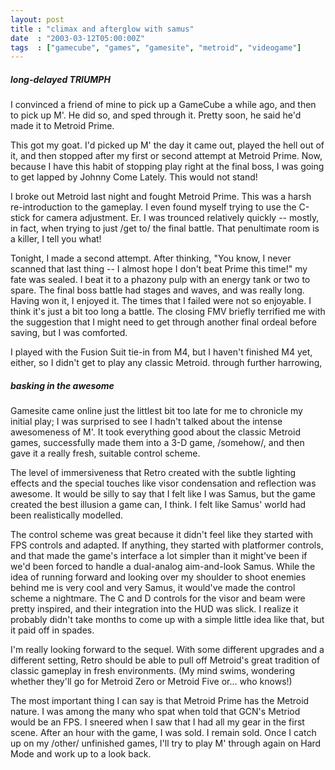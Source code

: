 ```yaml
---
layout: post
title : "climax and afterglow with samus"
date  : "2003-03-12T05:00:00Z"
tags  : ["gamecube", "games", "gamesite", "metroid", "videogame"]
---
```

<h5>long-delayed TRIUMPH</h5>


I convinced a friend of mine to pick up a GameCube a while ago, and then to pick up M'.  He did so, and sped through it.  Pretty soon, he said he'd made it to Metroid Prime.

This got my goat.  I'd picked up M' the day it came out, played the hell out of it, and then stopped after my first or second attempt at Metroid Prime.  Now, because I have this habit of stopping play right at the final boss, I was going to get lapped by Johnny Come Lately.  This would not stand!

I broke out Metroid last night and fought Metroid Prime.  This was a harsh re-introduction to the gameplay.  I even found myself trying to use the C-stick for camera adjustment.  Er.  I was trounced relatively quickly -- mostly, in fact, when trying to just /get to/ the final battle.  That penultimate room is a killer, I tell you what!

Tonight, I made a second attempt.  After thinking, "You know, I never scanned that last thing -- I almost hope I don't beat Prime this time!" my fate was sealed.  I beat it to a phazony pulp with an energy tank or two to spare.  The final boss battle had stages and waves, and was really long.  Having won it, I enjoyed it.  The times that I failed were not so enjoyable.  I think it's just a bit too long a battle.  The closing FMV briefly terrified me with the suggestion that I might need to get through another final ordeal before saving, but I was comforted.

I played with the Fusion Suit tie-in from M4, but I haven't finished M4 yet, either, so I didn't get to play any classic Metroid. through further harrowing, 
<h5>basking in the awesome</h5>


Gamesite came online just the littlest bit too late for me to chronicle my initial play; I was surprised to see I hadn't talked about the intense awesomeness of M'.  It took everything good about the classic Metroid games, successfully made them into a 3-D game, /somehow/, and then gave it a really fresh, suitable control scheme. 

The level of immersiveness that Retro created with the subtle lighting effects and the special touches like visor condensation and reflection was awesome.  It would be silly to say that I felt like I was Samus, but the game created the best illusion a game can, I think.  I felt like Samus' world had been realistically modelled.

The control scheme was great because it didn't feel like they started with FPS controls and adapted.  If anything, they started with platformer controls, and that made the game's interface a lot simpler than it might've been if we'd been forced to handle a dual-analog aim-and-look Samus.  While the idea of running forward and looking over my shoulder to shoot enemies behind me is very cool and very Samus, it would've made the control scheme a nightmare.  The C and D controls for the visor and beam were pretty inspired, and their integration into the HUD was slick.  I realize it probably didn't take months to come up with a simple little idea like that, but it paid off in spades.

I'm really looking forward to the sequel.  With some different upgrades and a different setting, Retro should be able to pull off Metroid's great tradition of classic gameplay in fresh environments.  (My mind swims, wondering whether they'll go for Metroid Zero or Metroid Five or... who knows!)

The most important thing I can say is that Metroid Prime has the Metroid nature.  I was among the many who spat when told that GCN's Metriod would be an FPS.  I sneered when I saw that I had all my gear in the first scene.  After an hour with the game, I was sold.  I remain sold.  Once I catch up on my  /other/ unfinished games, I'll try to play M' through again on Hard Mode and work up to a look back.

